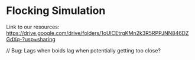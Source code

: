 # Flocking Simulation
 
Link to our resources: https://drive.google.com/drive/folders/1oUlCEtrgKMn2k3R5RPPJNN846DZGdXq-?usp=sharing

// Bug: Lags when boids lag when potentially getting too close?
